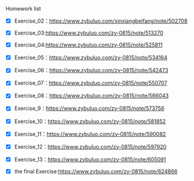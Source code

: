 Homework list

- [x] Exercise_02：https://www.zybuluo.com/xinxiangbeifang/note/502708

- [x] Exercise_03:https://www.zybuluo.com/zy-0815/note/513270

- [x] Exercise_04:https://www.zybuluo.com/zy-0815/note/525811

- [x] Exercise_05：https://www.zybuluo.com/zy-0815/note/534164

- [x] Exercise_06：https://www.zybuluo.com/zy-0815/note/542473

- [x] Exercise_07：https://www.zybuluo.com/zy-0815/note/550707

- [x] Exercise_08：https://www.zybuluo.com/zy-0815/note/566043

- [x] Exercise_9：https://www.zybuluo.com/zy-0815/note/573756

- [x] Exercise_10：https://www.zybuluo.com/zy-0815/note/581852

- [x] Exercise_11：https://www.zybuluo.com/zy-0815/note/590082

- [x] Exercise_12：https://www.zybuluo.com/zy-0815/note/597920

- [x] Exercise_13：https://www.zybuluo.com/zy-0815/note/605091

-[x] the final Exercise:https://www.zybuluo.com/zy-0815/note/624866
